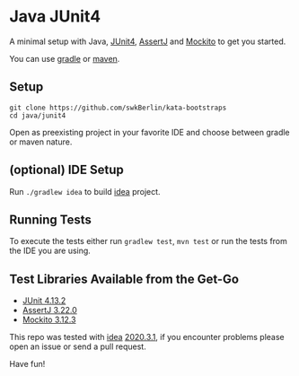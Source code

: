 # Java JUnit4

A minimal setup with Java, [JUnit4](https://junit.org/junit4/), [AssertJ](https://assertj.github.io/doc/) and [Mockito](https://site.mockito.org/) to get you started.

You can use [gradle](https://gradle.org/) or [maven](https://maven.apache.org/).

## Setup

    git clone https://github.com/swkBerlin/kata-bootstraps
    cd java/junit4

Open as preexisting project in your favorite IDE and choose between gradle or maven nature.

## (optional) IDE Setup

Run `./gradlew idea` to build [idea](https://www.jetbrains.com/idea) project.

## Running Tests

To execute the tests either run `gradlew test`, `mvn test` or run the tests from the IDE you are using.

## Test Libraries Available from the Get-Go
- [JUnit 4.13.2](https://github.com/junit-team/junit4/blob/HEAD/doc/ReleaseNotes4.13.2.md)
- [AssertJ 3.22.0](https://assertj.github.io/doc/#assertj-core-release-notes)
- [Mockito 3.12.3](https://github.com/mockito/mockito/releases)

This repo was tested with [idea](https://www.jetbrains.com/idea) [2020.3.1](https://confluence.jetbrains.com/display/IDEADEV/IntelliJ+IDEA+2020.3.1+%28203.6682.168+build%29+Release+Notes), if you encounter problems please open an issue or send a pull request.

Have fun!
